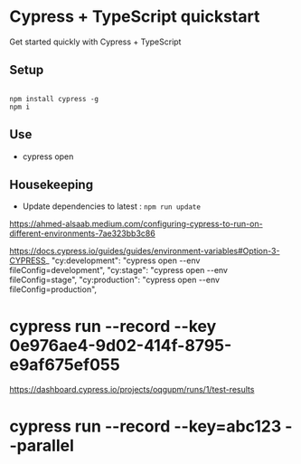 # Cypress + TypeScript quickstart
Get started quickly with Cypress + TypeScript

## Setup 

```

npm install cypress -g
npm i
```

## Use 

* cypress open

## Housekeeping
* Update dependencies to latest : `npm run update`


https://ahmed-alsaab.medium.com/configuring-cypress-to-run-on-different-environments-7ae323bb3c86

https://docs.cypress.io/guides/guides/environment-variables#Option-3-CYPRESS_
 "cy:development": "cypress open --env fileConfig=development",
    "cy:stage": "cypress open --env fileConfig=stage",
    "cy:production": "cypress open --env fileConfig=production",


# cypress run --record --key 0e976ae4-9d02-414f-8795-e9af675ef055

https://dashboard.cypress.io/projects/oqgupm/runs/1/test-results

# cypress run --record --key=abc123 --parallel